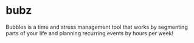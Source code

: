 # bubz
Bubbles is a time and stress management tool that works by segmenting parts of your life and planning recurring events by hours per week!
